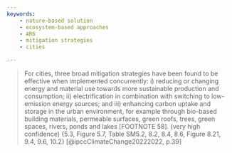 ```yaml
---
keywords:
    - nature-based solution
    - ecosystem-based approaches
    - AR6 
    - mitigation strategies
    - cities 

---
```


> For cities, three broad mitigation strategies have been found to be effective when implemented concurrently: i) reducing or changing energy and material use towards more sustainable production and consumption; ii) electrification in combination with switching to low-emission energy sources; and iii) enhancing carbon uptake and storage in the urban environment, for example through bio-based building materials, permeable surfaces, green roofs, trees, green spaces, rivers, ponds and lakes [FOOTNOTE 58]. (very high confidence) {5.3, Figure 5.7, Table SM5.2, 8.2, 8.4, 8.6, Figure 8.21, 9.4, 9.6, 10.2} [@ipccClimateChange20222022, p.39] 